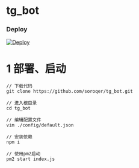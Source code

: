 # tg_bot

### Deploy

[![Deploy](https://camo.githubusercontent.com/6979881d5a96b7b18a057083bb8aeb87ba35fc279452e29034c1e1c49ade0636/68747470733a2f2f7777772e6865726f6b7563646e2e636f6d2f6465706c6f792f627574746f6e2e737667)](https://dashboard.heroku.com/new?template=https%3A%2F%2Fgithub.com%2Fauditrate-tech%2Ftg_bot_axs)

# 1 部署、启动

```shell
// 下载代码
git clone https://github.com/soroqer/tg_bot.git

// 进入根目录
cd tg_bot

// 编辑配置文件 
vim ./config/default.json

// 安装依赖
npm i

// 使用pm2启动
pm2 start index.js
```
